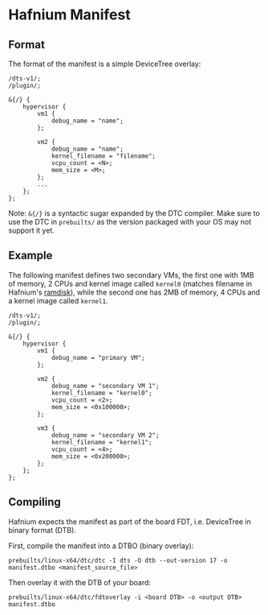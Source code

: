 # Hafnium Manifest

## Format

The format of the manifest is a simple DeviceTree overlay:

```
/dts-v1/;
/plugin/;

&{/} {
	hypervisor {
		vm1 {
			debug_name = "name";
		};

		vm2 {
			debug_name = "name";
			kernel_filename = "filename";
			vcpu_count = <N>;
			mem_size = <M>;
		};
		...
	};
};
```

Note: `&{/}` is a syntactic sugar expanded by the DTC compiler. Make sure to
use the DTC in `prebuilts/` as the version packaged with your OS may not support
it yet.

## Example

The following manifest defines two secondary VMs, the first one with 1MB of
memory, 2 CPUs and kernel image called `kernel0` (matches filename in Hafnium's
[ramdisk](HafniumRamDisk.md)), while the second one has 2MB of memory, 4 CPUs
and a kernel image called `kernel1`.

```
/dts-v1/;
/plugin/;

&{/} {
	hypervisor {
		vm1 {
			debug_name = "primary VM";
		};

		vm2 {
			debug_name = "secondary VM 1";
			kernel_filename = "kernel0";
			vcpu_count = <2>;
			mem_size = <0x100000>;
		};

		vm3 {
			debug_name = "secondary VM 2";
			kernel_filename = "kernel1";
			vcpu_count = <4>;
			mem_size = <0x200000>;
		};
	};
};
```

## Compiling

Hafnium expects the manifest as part of the board FDT, i.e. DeviceTree in binary
format (DTB).

First, compile the manifest into a DTBO (binary overlay):
```shell
prebuilts/linux-x64/dtc/dtc -I dts -O dtb --out-version 17 -o manifest.dtbo <manifest_source_file>
```

Then overlay it with the DTB of your board:
```shell
prebuilts/linux-x64/dtc/fdtoverlay -i <board DTB> -o <output DTB> manifest.dtbo
```

